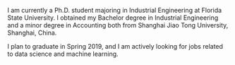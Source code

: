 I am currently a Ph.D. student majoring in Industrial Engineering at Florida State University. I obtained my Bachelor degree in Industrial Engineering and a minor degree in Accounting both from Shanghai Jiao Tong University, Shanghai, China.

I plan to graduate in Spring 2019, and I am actively looking for jobs related to data science and machine learning. 
